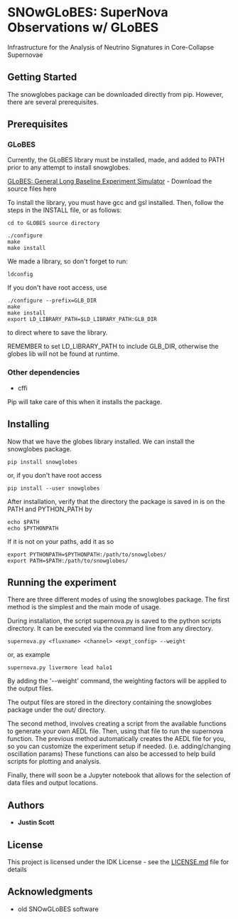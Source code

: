 # SNOwGLoBES: SuperNova Observations w/ GLoBES

Infrastructure for the Analysis of Neutrino Signatures in Core-Collapse Supernovae

## Getting Started

The snowglobes package can be downloaded directly from pip. However, there are several prerequisites.

## Prerequisites

### GLoBES
Currently, the GLoBES library must be installed, made, and added to PATH prior to any attempt to install snowglobes.


[GLoBES: General Long Baseline Experiment Simulator](https://www.mpi-hd.mpg.de/personalhomes/globes/download/globes-3.2.17.tar.gz) - Download the source files here

To install the library, you must have gcc and gsl installed.
Then, follow the steps in the INSTALL file, or as follows:

```
cd to GLOBES source directory
```

```
./configure
make
make install
```

We made a library, so don't forget to run:

```
ldconfig
```

If you don't have root access, use

```
./configure --prefix=GLB_DIR
make
make install
export LD_LIBRARY_PATH=$LD_LIBRARY_PATH:GLB_DIR
```
 to direct where to save the library.

 REMEMBER to set LD_LIBRARY_PATH  to include GLB_DIR, otherwise the globes lib will not be found at runtime.

### Other dependencies
* cffi

Pip will take care of this when it installs the package.

## Installing

Now that we have the globes library installed. We can install the snowglobes package.

```
pip install snowglobes
```
or, if you don't have root access

```
pip install --user snowglobes
```

After installation, verify that the directory the package is saved in is on the PATH and PYTHON_PATH by


```
echo $PATH
echo $PYTHONPATH
```

If it is not on your paths, add it as so

```
export PYTHONPATH=$PYTHONPATH:/path/to/snowglobes/
export PATH=$PATH:/path/to/snowglobes/
```

## Running the experiment

There are three different modes of using the snowglobes package. The first method is the simplest and the main mode of usage.

During installation, the script supernova.py is saved to the python scripts directory. It can be executed via the command line from any directory.

```
supernova.py <fluxname> <channel> <expt_config> --weight
```
or, as example
```
supernova.py livermore lead halo1
```

By adding the '--weight' command, the weighting factors will be applied to the output files.

The output files are stored in the directory containing the snowglobes package under the out/ directory.

The second method, involves creating a script from the available functions to generate your own AEDL file. Then, using that file to run the supernova function. The previous method automatically creates the AEDL file for you, so you can customize the experiment setup if needed. (i.e. adding/changing oscillation params) These functions can also be accessed to help build scripts for plotting and analysis.

Finally, there will soon be a Jupyter notebook that allows for the selection of data files and output locations.


## Authors

* **Justin Scott**


## License

This project is licensed under the IDK License - see the [LICENSE.md](LICENSE.md) file for details

## Acknowledgments

* old SNOwGLoBES software
